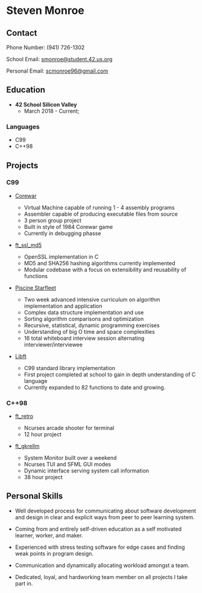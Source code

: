 # Steven Monroe

## Contact

Phone Number:	(941) 726-1302

School Email:	smonroe@student.42.us.org

Personal Email:	scmonroe96@gmail.com

## Education

- **42 School Silicon Valley**
	- March 2018 - Current; 

### Languages

- C99
- C++98

## Projects

### C99


* [Corewar](https://github.com/smonroe4242/Corewar)

	- Virtual Machine capable of running 1 - 4 assembly programs
	- Assembler capable of producing executable files from source
	- 3 person group project
	- Built in style of 1984 Corewar game
	- Currently in debugging phasse

* [ft_ssl_md5](https://github.com/smonroe4242/ft_ssl_md5)

	- OpenSSL implementation in C
	- MD5 and SHA256 hashing algorithms currently implemented
	- Modular codebase with a focus on extensibility and reusability of functions

* [Piscine Starfleet](https://github.com/smonroe4242/Piscine_Starfleet)

	- Two week advanced intensive curriculum on algorithm implementation and application
	- Complex data structure implementation and use
	- Sorting algorithm comparisons and optimization
	- Recursive, statistical, dynamic programming exercises
	- Understanding of big O time and space complexities
	- 16 total whiteboard interview session alternating interviewer/interviewee

* [Libft](https://github.com/smonroe4242/libft)

	- C99 standard library implementation
	- First project completed at school to gain in depth understanding of C language
	- Currently expanded to 82 functions to date and growing.


### C++98


* [ft_retro](https://github.com/smonroe4242/ft_retro)

	- Ncurses arcade shooter for terminal
	- 12 hour project

* [ft_gkrellm](https://github.com/smonroe4242/ft_gkrellm)

	- System Monitor built over a weekend
	- Ncurses TUI and SFML GUI modes
	- Dynamic interface serving system call information
	- 38 hour project

## Personal Skills

- Well developed process for communicating about software development and design in clear and explicit ways from peer to peer learning system.

- Coming from and entirely self-driven education as a self motivated learner, worker, and maker.

- Experienced with stress testing software for edge cases and finding weak points in program design.

- Communication and dynamically allocating workload amongst a team.

- Dedicated, loyal, and hardworking team member on all projects I take part in.

